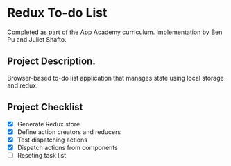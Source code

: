 # Redux To-do List
Completed as part of the App Academy curriculum. Implementation by Ben Pu and Juliet Shafto.

## Project Description.
Browser-based to-do list application that manages state using local storage and redux.

## Project Checklist
- [x] Generate Redux store
- [x] Define action creators and reducers
- [x] Test dispatching actions
- [x] Dispatch actions from components
- [ ] Reseting task list
